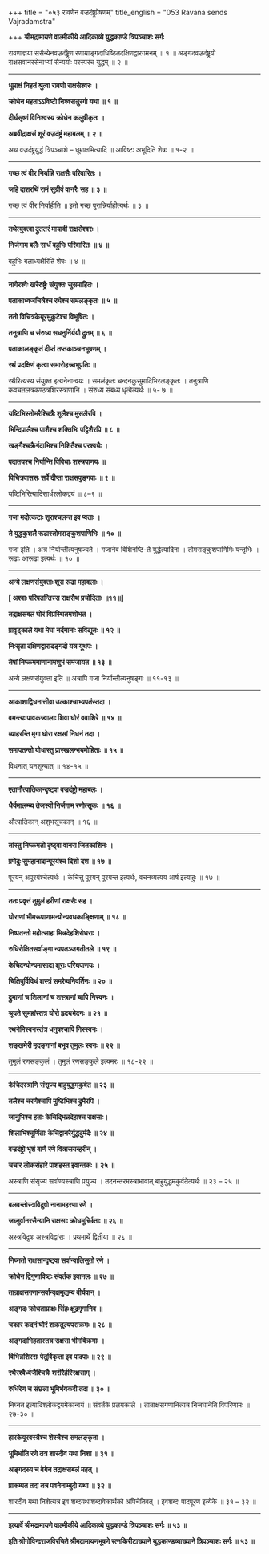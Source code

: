 +++
title = "०५३ रावणेन वज्रदंष्ट्रप्रेषणम्"
title_english = "053 Ravana sends Vajradamstra"

+++
**श्रीमद्रामायणे वाल्मीकीये आदिकाव्ये युद्धकाण्डे त्रिपञ्चाशः सर्गः**

रावणाज्ञया ससैन्येनवज्रदंष्ट्रेण रणायाङ्गदाधिष्ठितदक्षिणद्वारगमनम् ॥ १ ॥ अङ्गदवज्रदंष्ट्रयो राक्षसवानरसेनाभ्यां सैन्ययोः परस्परंच युद्धम् ॥ २ ॥

****

**धूम्राक्षं निहतं श्रुत्वा रावणो राक्षसेश्वरः ।**

**क्रोधेन महताऽऽविष्टो निश्वसन्नुरगो यथा ॥ १ ॥**

**दीर्घसृष्णं विनिश्वस्य क्रोधेन कलुषीकृतः ।**

**अब्रवीद्राक्षसं शूरं वज्रदंष्ट्रं महाबलम् ॥ २ ॥**

अथ वज्रदंष्ट्रयुद्धं त्रिपञ्चाशे – धूम्राक्षमित्यादि ॥ आविष्टः अभूदिति शेषः ॥ १-२ ॥

****

**गच्छ त्वं वीर निर्याहि राक्षसैः परिवारितः ।**

**जहि दाशरथिं रामं सुग्रीवं वानरैः सह ॥ ३ ॥**

गच्छ त्वं वीर निर्याहीति ॥ इतो गच्छ पुरान्निर्याहीत्यर्थः ॥ ३ ॥

****

**तथेत्युक्त्वा द्रुततरं मायावी राक्षसेश्वरः ।**

**निर्जगाम बलैः सार्धं बहुभिः परिवारितः ॥ ४ ॥**

बहुभिः बलाध्यक्षैरिति शेषः ॥ ४ ॥

****

**नागैरश्वैः खरैरुष्ट्रैः संयुक्तः सुसमाहितः ।**

**पताकाध्वजचित्रैश्च रथैश्च समलङ्कृतः ॥ ५ ॥**

**ततो विचित्रकेयूरमुकुटैश्च विभूषितः ।**

**तनुत्राणि च संरुध्य सधनुर्निर्ययौ द्रुतम् ॥ ६ ॥**

**पताकालङ्कृतं दीप्तं तप्तकाञ्चनभूषणम् ।**

**रथं प्रदक्षिणं कृत्वा समारोहच्चभूपतिः ॥**

रथैरित्यस्य संयुक्त इत्यनेनान्वयः । समलंकृतः चन्दनकुसुमादिभिरलङ्कृतः । तनुत्राणि कवचतलत्रकण्ठत्रशिरस्त्राणानि । संरुध्य संबध्य धृत्वेत्यर्थः ॥ ५- ७ ॥

****

**यष्टिभिस्तोमरैश्चित्रैः शूलैश्च मुसलैरपि ।**

**भिन्दिपालैश्च पाशैश्च शक्तिभिः पट्टिशैरपि ॥ ८ ॥**

**खङ्गैश्चक्रैर्गदाभिश्च निशितैश्च परश्वधैः ।**

**पदातयश्च निर्यान्ति विविधाः शस्त्रपाणयः ॥**

**विचित्रवाससः सर्वे दीप्ता राक्षसपुङ्गवाः ॥ ९ ॥**

यष्टिभिरित्यादिसार्धश्लोकद्वयं ॥ ८–९ ॥

****

**गजा मदोत्कटाः शूराश्चलन्त इव प्वताः ।**

**ते युद्धकुशलै रूढास्तोमराङ्कुशपाणिभिः ॥ १० ॥**

गजा इति । अत्र निर्यान्तीत्यनुषज्यते । गजानेव विशिनष्टि-ते युद्धेत्यादिना । तोमराङ्कुशपाणिमिः यन्तृभिः । रूढाः आरूढा इत्यर्थः ॥ १० ॥

****

**अन्ये लक्षणसंयुक्ताः शूरा रूढा महावलाः ।**

**\[ अश्वाः परिपतन्तिस्स राक्षसैथ प्रचोदिताः ॥११॥\]**

**तद्राक्षसबलं घोरं विप्रस्थितमशोभत ।**

**प्रावृट्काले यथा मेघा नर्दमानाः सविद्युतः ॥ १२ ॥**

**निःसृता दक्षिणद्वारादङ्गदो यत्र यूथपः ।**

**तेषां निष्क्रममाणानामशुभं समजायत ॥ १३ ॥**

अन्ये लक्षणसंयुक्ता इति ॥ अत्रापि गजा निर्यान्तीत्यनुषङ्गः ॥ ११-१३ ॥

****

**आकाशाद्विधनात्तीव्रा उल्काश्चाभ्यपतंस्तदा ।**

**वमन्त्यः पावकज्वालाः शिवा घोरं ववाशिरे ॥ १४ ॥**

**व्याहरन्ति मृगा घोरा रक्षसां निधनं तदा ।**

**समापतन्तो योधास्तु प्रास्खलन्भयमोहिताः ॥ १५ ॥**

विधनात् घनशून्यात् ॥ १४-१५ ॥

****

**एतानौत्पातिकान्दृष्ट्वा वज्रदंष्ट्रो महाबलः ।**

**धैर्यमालम्ब्य तेजस्वी निर्जगाम रणोत्सुकः ॥ १६ ॥**

औत्पातिकान् अशुभसूचकान् ॥ १६ ॥

****

**तांस्तु निष्क्रमतो दृष्ट्वा वानरा जितकाशिनः ।**

**प्रणेदुः सुमहानादान्पूरयंश्च दिशो दश ॥ १७ ॥**

पूरयन् अपूरयंश्चेत्यर्थः । केचित्तु पूरयन् पूरयन्त इत्यर्थः, वचनव्यत्यय आर्ष इत्याहुः ॥ १७ ॥

****

**ततः प्रवृत्तं तुमुलं हरीणां राक्षसैः सह ।**

**घोराणां भीमरूपाणामन्योन्यवधकाङ्क्षिणाम् ॥ १८ ॥**

**निष्पतन्तो महोत्साहा भिन्नदेहशिरोधराः ।**

**रुधिरोक्षितसर्वाङ्गा न्यपतञ्जगतीतले ॥ १९ ॥**

**केचिदन्योन्यमासाद्य शूराः परिघपाणयः ।**

**चिक्षिपुर्विविधं शस्त्रं समरेष्वनिवर्तिनः ॥ २० ॥**

**द्रुमाणां च शिलानां च शस्त्राणां चापि निस्वनः ।**

**श्रूयते सुमहांस्तत्र घोरो हृदयभेदनः ॥ २१ ॥**

**रथनेमिस्वनस्तंत्र धनुषश्चापि निस्स्वनः ।**

**शङ्खमेरी मृदङ्गानां बभूव तुमुलः स्वनः ॥ २२ ॥**

तुमुलं रणसङ्कुलं । तुमुलं रणसङ्कुले इत्यमरः ॥ १८-२२ ॥

****

**केचिदस्त्राणि संसृज्य बाहुयुद्धमकुर्वत ॥ २३ ॥**

**तलैश्च चरणैश्चापि मुष्टिभिश्च द्रुमैरपि ।**

**जानुभिश्च हताः केचिद्भिन्नदेहाश्च राक्षसाः।**

**शिलाभिश्चूर्णिताः केचिद्वानरैर्युद्धदुर्मदैः ॥ २४ ॥**

**वज्रदंष्ट्रो भृशं बाणै रणे वित्रासयन्हरीन् ।**

**चचार लोकसंहारे पाशहस्त इवान्तकः ॥ २५ ॥**

अस्त्राणि संसृज्य सर्वाण्यस्त्राणि प्रयुज्य । तदनन्तरमस्त्राभावात् बाहुयुद्धमकुर्वतेत्यर्थः ॥ २३ – २५ ॥

****

**बलवन्तोस्त्रविदुषो नानामहरणा रणे ।**

**जघ्नुर्वानरसैन्यानि राक्षसाः क्रोधमूर्च्छिताः ॥ २६ ॥**

अस्त्रविदुषः अस्त्रविद्वांसः । प्रथमार्थे द्वितीया ॥ २६ ॥

****

**निघ्नतो राक्षसान्दृष्ट्वा सर्वान्वालिसुतो रणे ।**

**क्रोधेन द्विगुणाविष्टः संवर्तक इवानलः ॥ २७ ॥**

**तान्राक्षसगणान्सर्वान्वृक्षमुद्यम्य वीर्यवान् ।**

**अङ्गदः क्रोधताम्राक्षः सिंहः क्षुद्रमृगानिव ॥**

**चकार कदनं घोरं शक्रतुल्यपराक्रमः ॥ २८ ॥**

**अङ्गदाभिहतास्तत्र राक्षसा भीमविक्रमाः ।**

**विभिन्नशिरसः पेतुर्विकृत्ता इव पादपाः ॥ २९ ॥**

**रथैरश्वैर्ध्वजैश्चित्रैः शरीरैर्हरिरक्षसाम् ।**

**रुधिरेण च संछन्ना भूमिर्भयकरी तदा ॥ ३० ॥**

निघ्नत इत्यादिश्लोकद्वयमेकान्वयं ॥ संवर्तके प्रलयकाले । तान्राक्षसगणानित्यत्र निजघानेति विपरिणामः ॥ २७-३० ॥

****

**हारकेयूरवस्त्रैश्च शेस्त्रैश्च समलङ्कृता ।**

**भूमिर्भाति रणे तत्र शारदीव यथा निशा ॥ ३१ ॥**

**अङ्गदस्य च वेगेन तद्राक्षसबलं महत् ।**

**प्राकम्पत तदा तत्र पवनेनाम्बुदो यथा ॥ ३२ ॥**

शारदीव यथा निशेत्यत्र इव शब्दयथाशब्दावेकार्थकौ अपिचेतिवत् । इवशब्दः पादपूरण इत्येके ॥ ३१ – ३२ ॥

****

**इत्यार्षे श्रीमद्रामायणे वाल्मीकीये आदिकाव्ये युद्धकाण्डे त्रिपञ्चाशः सर्गः ॥ ५३ ॥**

**इति श्रीगोविन्दराजविरचिते श्रीमद्रामायणभूषणे रत्नकिरीटाख्याने युद्धकाण्डव्याख्याने त्रिपञ्चाशः सर्गः ॥ ५३ ॥**

